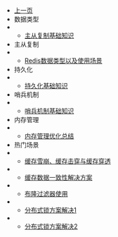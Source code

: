 * [上一页](/article/_sidebar.md)
* 数据类型
* * [主从复制基础知识](article/redis/article_1.md)
* 主从复制
* * [Redis数据类型以及使用场景](article/redis/article_2.md)  
* 持久化
* * [持久化基础知识](article/redis/article_3.md)  
* 哨兵机制
* * [哨兵机制基础知识](article/redis/article_9.md) 
* 内存管理
* * [内存管理优化总结](article/redis/article_10.md) 
* 热门场景
* * [缓存雪崩、缓存击穿与缓存穿透](article/redis/article_4.md)  
* * [缓存数据一致性解决方案](article/redis/article_5.md)  
* * [布隆过滤器使用](article/redis/article_6.md) 
* * [分布式锁方案解决1](article/redis/article_7.md) 
* * [分布式锁方案解决2](article/redis/article_8.md) 


